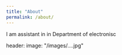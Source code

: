 ```yaml
---
title: "About"
permalink: /about/
---
```


I am assistant in  in Department of electronisc

header: 
  image: "/images/....jpg"